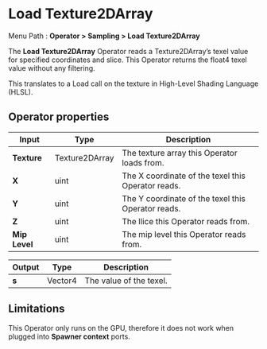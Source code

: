 # Load Texture2DArray

Menu Path : **Operator > Sampling > Load Texture2DArray** 

The **Load Texture2DArray** Operator reads a Texture2DArray’s texel value for specified coordinates and slice. This Operator returns the float4 texel value without any filtering.

This translates to a Load call on the texture in High-Level Shading Language (HLSL).

## Operator properties

| **Input**     | **Type**       | **Description**                                    |
| ------------- | -------------- | -------------------------------------------------- |
| **Texture**   | Texture2DArray | The texture array this Operator loads from.        |
| **X**         | uint           | The X coordinate of the texel this Operator reads. |
| **Y**         | uint           | The Y coordinate of the texel this Operator reads. |
| **Z**         | uint           | The llice this Operator reads from.                |
| **Mip Level** | uint           | The mip level this Operator reads from.            |

| **Output** | **Type** | **Description**         |
| ---------- | -------- | ----------------------- |
| **s**      | Vector4  | The value of the texel. |

## Limitations

This Operator only runs on the GPU, therefore it does not work when plugged into **Spawner context** ports.